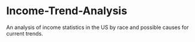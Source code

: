 # Income-Trend-Analysis
An analysis of income statistics in the US by race and possible causes for current trends.
